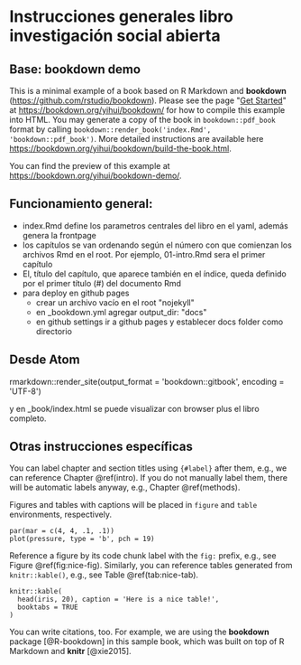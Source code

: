 # Instrucciones generales libro investigación social abierta


##  Base: bookdown demo
This is a minimal example of a book based on R Markdown and **bookdown** (https://github.com/rstudio/bookdown). Please see the page "[Get Started](https://bookdown.org/yihui/bookdown/get-started.html)" at https://bookdown.org/yihui/bookdown/ for how to compile this example into HTML. You may generate a copy of the book in `bookdown::pdf_book` format by calling `bookdown::render_book('index.Rmd', 'bookdown::pdf_book')`. More detailed instructions are available here https://bookdown.org/yihui/bookdown/build-the-book.html.

You can find the preview of this example at https://bookdown.org/yihui/bookdown-demo/.


## Funcionamiento general:

- index.Rmd define los parametros centrales del libro en el yaml, además genera la frontpage
- los capítulos se van ordenando según el número con que comienzan los archivos Rmd en el root. Por ejemplo, 01-intro.Rmd sera el primer capítulo
- El, título del capítulo, que aparece también en el índice, queda definido por el primer título (#) del documento Rmd
- para deploy en github pages
  - crear un archivo vacío en el root "nojekyll"
  - en _bookdown.yml agregar  output_dir: "docs"
  - en github settings ir a github pages y establecer docs folder como directorio


## Desde Atom
rmarkdown::render_site(output_format = 'bookdown::gitbook', encoding = 'UTF-8')

y en _book/index.html se puede visualizar con browser plus el libro completo.

## Otras instrucciones específicas


You can label chapter and section titles using `{#label}` after them, e.g., we can reference Chapter \@ref(intro). If you do not manually label them, there will be automatic labels anyway, e.g., Chapter \@ref(methods).

Figures and tables with captions will be placed in `figure` and `table` environments, respectively.

```{r nice-fig, fig.cap='Here is a nice figure!', out.width='80%', fig.asp=.75, fig.align='center'}
par(mar = c(4, 4, .1, .1))
plot(pressure, type = 'b', pch = 19)
```

Reference a figure by its code chunk label with the `fig:` prefix, e.g., see Figure \@ref(fig:nice-fig). Similarly, you can reference tables generated from `knitr::kable()`, e.g., see Table \@ref(tab:nice-tab).

```{r nice-tab, tidy=FALSE}
knitr::kable(
  head(iris, 20), caption = 'Here is a nice table!',
  booktabs = TRUE
)
```

You can write citations, too. For example, we are using the **bookdown** package [@R-bookdown] in this sample book, which was built on top of R Markdown and **knitr** [@xie2015].
